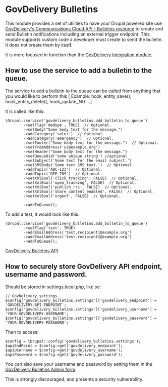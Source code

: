 # GovDelivery Bulletins

This module provides a set of utilities to have your Drupal powered site use [GovDelivery's Communications Cloud API - Bulletins resource](https://developer.govdelivery.com/api/comm_cloud_v1/Default.htm#API/Comm%20Cloud%20V1/API_CommCloudV1_Bulletins.htm) to create and send Bulletin notifications including an external trigger endpoint.  This module supports custom code a developer must create to send the bulletin.  It does not create them by itself.

It is more focused in function than the [GovDelivery Integration module](https://www.drupal.org/project/govdelivery).




## How to use the service to add a bulletin to the queue.
The service to add a bulletin to the queue can be called from anything that you
would like to perform this [ Example: hook_entity_save(), hook_entity_delete(),
hook_update_N() ...]

It is called like this:
```
\Drupal::service('govdelivery_bulletins.add_bulletin_to_queue')
        ->setFlag('dedupe', TRUE)  // Optional.
        ->setBody("Some body text for the message.")
        ->addCategory('sales')  // Optional.
        ->addCategory('emergency')  // Optional.
        ->setFooter("Some body text for the message.")  // Optional.
        ->setFromAddress('us@example.org')
        ->setHeader("Some body text for the message.")
        ->setQueueUid('some unique string') //optional
        ->setSubject('Some text for the email subject.')
        ->setSMSBody('Some text SMS text.')  // Optional.
        ->addTopic('ABC-123')  // Optional.
        ->addTopic('DEF-789')  // Optional.
        ->setXmlBool('click_tracking', FALSE)  // Optional.
        ->setXmlBool('open_tracking', FALSE)  // Optional.
        ->setXmlBool('publish_rss', FALSE)  // Optional.
        ->setXmlBool('share_content_enabled', FALSE)  // Optional.
        ->setXmlBool('urgent', FALSE)  // Optional.

        ->addToQueue();
```

To add a test, it would look like this.
```
\Drupal::service('govdelivery_bulletins.add_bulletin_to_queue')
        ->setFlag('test', TRUE)
        ->addEmailAddress('test.recipient1@example.org')
        ->addEmailAddress('test.recipient2@example.org')
        ->addToQueue();
```

[GovDelivery Bulletins API](https://developer.govdelivery.com/api/comm_cloud_v1/Default.htm#API/Comm%20Cloud%20V1/API_CommCloudV1_Bulletins_CreateandSendBulletin.htm)

## How to securely store GovDelivery API endpoint, username and password.

Should be stored in settings.local.php, like so:
```
// GovDelivery settings.
$config['govdelivery_bulletins.settings']['govdelivery_endpoint'] = 'GOVDELIVERY-API-ENDPOINT';
$config['govdelivery_bulletins.settings']['govdelivery_username'] = 'YOUR-GOVDELIVERY-USERNAME';
$config['govdelivery_bulletins.settings']['govdelivery_password'] = 'YOUR-GOVDELIVERY-PASSWORD';
```
Then to access:
```
$config = \Drupal::config('govdelivery_bulletins.settings');
$apiEndPoint = $config->get('govdelivery_endpoint');
$apiUsername = $config->get('govdelivery_username');
$apiPassword = $config->get('govdelivery_password');

```
You can also save your username and password by setting them in the [GovDelivery Bulletins Admin form](/admin/config/services/govdelivery-bulletins/settings).

This is strongly discouraged, and presents a security vulnerability.
